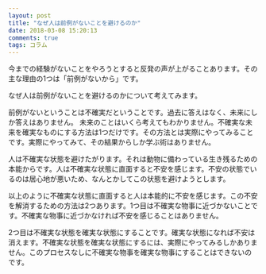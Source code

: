 ```yaml
---
layout: post
title: "なぜ人は前例がないことを避けるのか"
date: 2018-03-08 15:20:13
comments: true
tags: コラム
---
```


今までの経験がないことをやろうとすると反発の声が上がることあります。その主な理由の1つは「前例がないから」です。

なぜ人は前例がないことを避けるのかについて考えてみます。

前例がないということは不確実だということです。過去に答えはなく、未来にしか答えはありません。
未来のことはいくら考えてもわかりません。不確実な未来を確実なものにする方法は1つだけです。その方法とは実際にやってみることです。実際にやってみて、その結果からしか学ぶ術はありません。

人は不確実な状態を避けたがります。それは動物に備わっている生き残るための本能からです。人は不確実な状態に直面すると不安を感じます。不安の状態でいるのは居心地が悪いため、なんとかしてこの状態を避けようとします。

以上のように不確実な状態に直面すると人は本能的に不安を感じます。この不安を解消するための方法は2つあります。1つ目は不確実な物事に近づかないことです。不確実な物事に近づかなければ不安を感じることはありません。

2つ目は不確実な状態を確実な状態にすることです。確実な状態になれば不安は消えます。不確実な状態を確実な状態にするには、実際にやってみるしかありません。このプロセスなしに不確実な物事を確実な物事にすることはできないのです。

